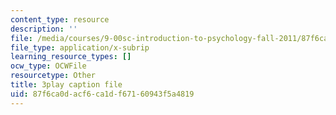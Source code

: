 ```yaml
---
content_type: resource
description: ''
file: /media/courses/9-00sc-introduction-to-psychology-fall-2011/87f6ca0dacf6ca1df67160943f5a4819_QvK6YdFKMY8.srt
file_type: application/x-subrip
learning_resource_types: []
ocw_type: OCWFile
resourcetype: Other
title: 3play caption file
uid: 87f6ca0d-acf6-ca1d-f671-60943f5a4819
---
```

